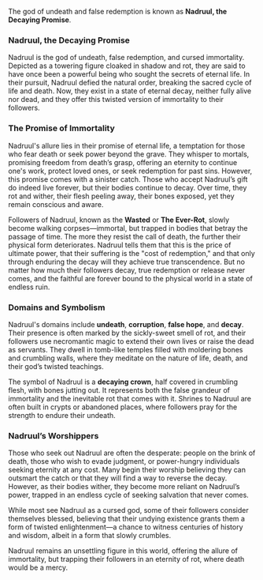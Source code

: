 The god of undeath and false redemption is known as **Nadruul, the Decaying Promise**.

### Nadruul, the Decaying Promise

Nadruul is the god of undeath, false redemption, and cursed immortality. Depicted as a towering figure cloaked in shadow and rot, they are said to have once been a powerful being who sought the secrets of eternal life. In their pursuit, Nadruul defied the natural order, breaking the sacred cycle of life and death. Now, they exist in a state of eternal decay, neither fully alive nor dead, and they offer this twisted version of immortality to their followers.

### The Promise of Immortality
Nadruul's allure lies in their promise of eternal life, a temptation for those who fear death or seek power beyond the grave. They whisper to mortals, promising freedom from death’s grasp, offering an eternity to continue one's work, protect loved ones, or seek redemption for past sins. However, this promise comes with a sinister catch. Those who accept Nadruul’s gift do indeed live forever, but their bodies continue to decay. Over time, they rot and wither, their flesh peeling away, their bones exposed, yet they remain conscious and aware.

Followers of Nadruul, known as the **Wasted** or **The Ever-Rot**, slowly become walking corpses—immortal, but trapped in bodies that betray the passage of time. The more they resist the call of death, the further their physical form deteriorates. Nadruul tells them that this is the price of ultimate power, that their suffering is the "cost of redemption," and that only through enduring the decay will they achieve true transcendence. But no matter how much their followers decay, true redemption or release never comes, and the faithful are forever bound to the physical world in a state of endless ruin.

### Domains and Symbolism
Nadruul's domains include **undeath**, **corruption**, **false hope**, and **decay**. Their presence is often marked by the sickly-sweet smell of rot, and their followers use necromantic magic to extend their own lives or raise the dead as servants. They dwell in tomb-like temples filled with moldering bones and crumbling walls, where they meditate on the nature of life, death, and their god’s twisted teachings.

The symbol of Nadruul is a **decaying crown**, half covered in crumbling flesh, with bones jutting out. It represents both the false grandeur of immortality and the inevitable rot that comes with it. Shrines to Nadruul are often built in crypts or abandoned places, where followers pray for the strength to endure their undeath.

### Nadruul’s Worshippers
Those who seek out Nadruul are often the desperate: people on the brink of death, those who wish to evade judgment, or power-hungry individuals seeking eternity at any cost. Many begin their worship believing they can outsmart the catch or that they will find a way to reverse the decay. However, as their bodies wither, they become more reliant on Nadruul’s power, trapped in an endless cycle of seeking salvation that never comes. 

While most see Nadruul as a cursed god, some of their followers consider themselves blessed, believing that their undying existence grants them a form of twisted enlightenment—a chance to witness centuries of history and wisdom, albeit in a form that slowly crumbles.

Nadruul remains an unsettling figure in this world, offering the allure of immortality, but trapping their followers in an eternity of rot, where death would be a mercy.
